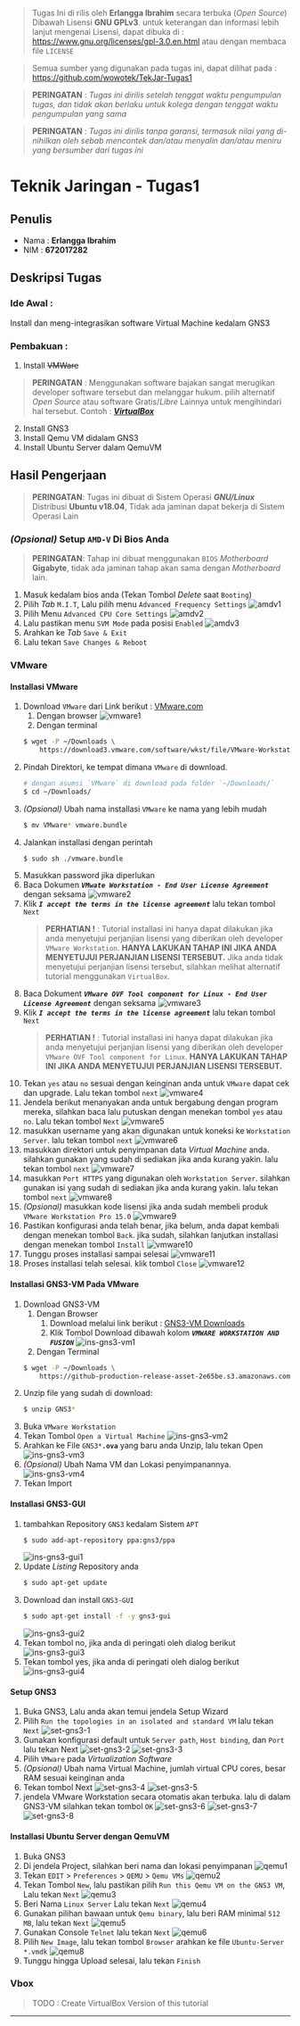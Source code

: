 > Tugas Ini di rilis oleh  **Erlangga Ibrahim** secara terbuka (*Open Source*)
> Dibawah Lisensi **GNU GPLv3**. untuk keterangan dan informasi lebih lanjut mengenai
> Lisensi, dapat dibuka di : https://www.gnu.org/licenses/gpl-3.0.en.html
> atau dengan membaca file `LICENSE`

> Semua sumber yang digunakan pada tugas ini, dapat dilihat pada :
> https://github.com/wowotek/TekJar-Tugas1

> **PERINGATAN** : *Tugas ini dirilis setelah tenggat waktu pengumpulan tugas, dan tidak akan berlaku untuk kolega dengan tenggat waktu pengumpulan yang sama*

> **PERINGATAN** : *Tugas ini dirilis tanpa garansi, termasuk nilai yang di-nihilkan oleh sebab mencontek dan/atau menyalin dan/atau meniru yang bersumber dari tugas ini*
# Teknik Jaringan - Tugas1
## Penulis
* Nama : **Erlangga Ibrahim**
* NIM : **672017282**
## Deskripsi Tugas

### Ide Awal : 
Install dan meng-integrasikan software Virtual Machine kedalam GNS3
### Pembakuan :
1. Install ~~VMWare~~
> **PERINGATAN** : Menggunakan software bajakan sangat merugikan developer software tersebut
> dan melanggar hukum. pilih alternatif *Open Source* atau software Gratis/*Libre* Lainnya untuk mengihindari hal tersebut. Contoh : [**_VirtualBox_**](https://www.virtualbox.org/wiki/Downloads)
2. Install GNS3
3. Install Qemu VM didalam GNS3
4. Install Ubuntu Server dalam QemuVM

## Hasil Pengerjaan
> **PERINGATAN**: Tugas ini dibuat di Sistem Operasi **_GNU/Linux_** Distribusi **Ubuntu v18.04**, Tidak ada jaminan dapat bekerja di Sistem Operasi Lain

### _(Opsional)_ Setup `AMD-V` Di Bios Anda
> **PERINGATAN**: Tahap ini dibuat menggunakan `BIOS` _Motherboard_ **Gigabyte**, tidak ada jaminan tahap akan sama dengan _Motherboard_ lain.
1. Masuk kedalam bios anda (Tekan Tombol _Delete_ saat `Booting`)
2. Pilih _Tab_ `M.I.T`, Lalu pilih menu `Advanced Frequency Settings`
    ![amdv1]
3. Pilih Menu `Advanced CPU Core Settings`
    ![amdv2]
4. Lalu pastikan menu `SVM Mode` pada posisi `Enabled`
    ![amdv3]
5. Arahkan ke _Tab_ `Save & Exit`
6. Lalu tekan `Save Changes & Reboot`

### VMware
#### Installasi VMware
1. Download `VMware` dari Link berikut : [VMware.com](https://www.vmware.com/products/workstation-pro/workstation-pro-evaluation.html)
    1. Dengan browser
        ![vmware1]
    2. Dengan terminal
    ```bash
    $ wget -P ~/Downloads \
        https://download3.vmware.com/software/wkst/file/VMware-Workstation-Full-15.1.0-13591040.x86_64.bundle
    ```
2. Pindah Direktori, ke tempat dimana `VMware` di download.
    ```bash
    # dengan asumsi `VMware` di download pada folder `~/Downloads/`
    $ cd ~/Downloads/
    ```
3. _(Opsional)_ Ubah nama installasi `VMware` ke nama yang lebih mudah
    ```bash
    $ mv VMware* vmware.bundle
    ```
4. Jalankan installasi dengan perintah
    ```bash
    $ sudo sh ./vmware.bundle
    ```
5. Masukkan password jika diperlukan
6. Baca Dokumen **_`VMwate Workstation - End User License Agreement`_** dengan seksama
    ![vmware2]
7. Klik **_`I accept the terms in the license agreement`_** lalu tekan tombol `Next`
    > **PERHATIAN !** : Tutorial installasi ini hanya dapat dilakukan jika anda menyetujui perjanjian lisensi yang diberikan oleh developer `VMware Workstation`. **HANYA LAKUKAN TAHAP INI JIKA ANDA MENYETUJUI PERJANJIAN LISENSI TERSEBUT.** Jika anda tidak menyetujui perjanjian lisensi tersebut, silahkan melihat alternatif tutorial menggunakan `VirtualBox`.
8. Baca Dokument **_`VMware OVF Tool component for Linux - End User License Agreement`_** dengan seksama
    ![vmware3]
9. Klik **_`I accept the terms in the license agreement`_** lalu tekan tombol `Next`
    > **PERHATIAN !** : Tutorial installasi ini hanya dapat dilakukan jika anda menyetujui perjanjian lisensi yang diberikan oleh developer `VMware OVF Tool component for Linux`. **HANYA LAKUKAN TAHAP INI JIKA ANDA MENYETUJUI PERJANJIAN LISENSI TERSEBUT.**
10. Tekan `yes` atau `no` sesuai dengan keinginan anda untuk `VMware` dapat cek dan upgrade. Lalu tekan tombol `next`
    ![vmware4]
11. Jendela berikut menanyakan anda untuk bergabung dengan program mereka, silahkan baca lalu putuskan dengan menekan tombol `yes` atau `no`. Lalu tekan tombol `Next`
    ![vmware5]
12. masukkan username yang akan digunakan untuk koneksi ke `Workstation Server`. lalu tekan tombol `next`
    ![vmware6]
13. masukkan direktori untuk penyimpanan data _Virtual Machine_ anda. silahkan gunakan yang sudah di sediakan jika anda kurang yakin. lalu tekan tombol `next`
    ![vmware7]
14. masukkan `Port HTTPS` yang digunakan oleh `Workstation Server`. silahkan gunakan isi yang sudah di sediakan jika anda kurang yakin. lalu tekan tombol `next`
    ![vmware8]
15. _(Opsional)_ masukkan kode lisensi jika anda sudah membeli produk `VMware Workstation Pro 15.0`
    ![vmware9]
16. Pastikan konfigurasi anda telah benar, jika belum, anda dapat kembali dengan menekan tombol `Back`. jika sudah, silahkan lanjutkan installasi dengan menekan tombol `Install`
    ![vmware10]
17. Tunggu proses installasi sampai selesai
    ![vmware11]
18. Proses installasi telah selesai. klik tombol `Close`
    ![vmware12]

#### Installasi GNS3-VM Pada VMware
1. Download GNS3-VM 
    1. Dengan Browser
        1. Download melalui link berikut : [GNS3-VM Downloads](https://www.gns3.com/software/download-vm)
        2. Klik Tombol Download dibawah kolom **_`VMWARE WORKSTATION AND FUSION`_**
        ![ins-gns3-vm1]
    2. Dengan Terminal
    ```bash
    $ wget -P ~/Downloads \
        https://github-production-release-asset-2e65be.s3.amazonaws.com/13111393/ac245300-7896-11e9-85a0-7f143b48505a?X-Amz-Algorithm=AWS4-HMAC-SHA256&X-Amz-Credential=AKIAIWNJYAX4CSVEH53A%2F20190518%2Fus-east-1%2Fs3%2Faws4_request&X-Amz-Date=20190518T132535Z&X-Amz-Expires=300&X-Amz-Signature=3f02041c5abc0e2fa7d9d98e6d0e6d50dcf082d177f0dff1093c16f57e240939&X-Amz-SignedHeaders=host&actor_id=25195739&response-content-disposition=attachment%3B%20filename%3DGNS3.VM.VMware.Workstation.2.1.17.zip&response-content-type=application%2Foctet-stream
    ```
2. Unzip file yang sudah di download:
    ```bash
    $ unzip GNS3*
    ```
3. Buka `VMware Workstation`
4. Tekan Tombol `Open a Virtual Machine`
    ![ins-gns3-vm2]
5. Arahkan ke File `GNS3*`**`.ova`** yang baru anda Unzip, lalu tekan Open
    ![ins-gns3-vm3]
6. _(Opsional)_ Ubah Nama VM dan Lokasi penyimpanannya.
    ![ins-gns3-vm4]
7. Tekan Import

#### Installasi GNS3-GUI
1. tambahkan Repository `GNS3` kedalam Sistem `APT`
    ```bash
    $ sudo add-apt-repository ppa:gns3/ppa
    ```
    ![ins-gns3-gui1]
2. Update _Listing_ Repository anda
    ```bash
    $ sudo apt-get update
    ```
3. Download dan install `GNS3-GUI`
    ```bash
    $ sudo apt-get install -f -y gns3-gui
    ```
    ![ins-gns3-gui2]
4. Tekan tombol no, jika anda di peringati oleh dialog berikut
    ![ins-gns3-gui3]
5. Tekan tombol yes, jika anda di peringati oleh dialog berikut
    ![ins-gns3-gui4]

#### Setup GNS3
1. Buka GNS3, Lalu anda akan temui jendela Setup Wizard
2. Pilih `Run the topologies in an isolated and standard VM` lalu tekan `Next`
    ![set-gns3-1]
3. Gunakan konfigurasi default untuk `Server path`, `Host binding`, dan `Port` lalu tekan Next
    ![set-gns3-2]
    ![set-gns3-3]
4. Pilih `VMware` pada _Virtualization Software_
5. _(Opsional)_ Ubah nama Virtual Machine, jumlah virtual CPU cores, besar RAM sesuai keinginan anda
6. Tekan tombol Next
    ![set-gns3-4]
    ![set-gns3-5]
7. jendela VMware Workstation secara otomatis akan terbuka. lalu di dalam GNS3-VM silahkan tekan tombol `OK`
    ![set-gns3-6]
    ![set-gns3-7]
    ![set-gns3-8]

#### Installasi Ubuntu Server dengan QemuVM
1. Buka GNS3
2. Di jendela Project, silahkan beri nama dan lokasi penyimpanan
    ![qemu1]
3. Tekan `EDIT` > `Preferences` > `QEMU` > `Qemu VMs`
    ![qemu2]
4. Tekan Tombol `New`, lalu pastikan pilih `Run this Qemu VM on the GNS3 VM`, Lalu tekan `Next`
    ![qemu3]
5. Beri Nama `Linux Server` Lalu tekan `Next`
    ![qemu4]
6. Gunakan pilihan bawaan untuk `Qemu binary`, lalu beri RAM minimal `512 MB`, lalu tekan `Next`
    ![qemu5]
7. Gunakan Console `Telnet` lalu tekan `Next`
    ![qemu6]
8. Pilih `New Image`, lalu tekan tombol `Browser` arahkan ke file `Ubuntu-Server` `*.vmdk`
    ![qemu8]
9. Tunggu hingga Upload selesai, lalu tekan `Finish`


### Vbox
> TODO : Create VirtualBox Version of this tutorial
---

[amdv1]: img/AMD_V/1.jpeg
[amdv2]: img/AMD_V/2.jpeg
[amdv3]: img/AMD_V/3.jpeg

[vmware1]: img/vm/vmware/1.png
[vmware2]: img/vm/vmware/2.png
[vmware3]: img/vm/vmware/3.png
[vmware4]: img/vm/vmware/4.png
[vmware5]: img/vm/vmware/5.png
[vmware6]: img/vm/vmware/6.png
[vmware7]: img/vm/vmware/7.png
[vmware8]: img/vm/vmware/8.png
[vmware9]: img/vm/vmware/9.png
[vmware10]: img/vm/vmware/10.png
[vmware11]: img/vm/vmware/11.png
[vmware12]: img/vm/vmware/12.png

[ins-gns3-vm1]: img/gns3/vmware/instalasi/1.png
[ins-gns3-vm2]: img/gns3/vmware/instalasi/2.png
[ins-gns3-vm3]: img/gns3/vmware/instalasi/3.png
[ins-gns3-vm4]: img/gns3/vmware/instalasi/4.png

[ins-gns3-gui1]: img/gns3/gui/1.png
[ins-gns3-gui2]: img/gns3/gui/2.png
[ins-gns3-gui3]: img/gns3/gui/3.png
[ins-gns3-gui4]: img/gns3/gui/4.png

[set-gns3-1]: img/gns3/vmware/setup/1.png
[set-gns3-2]: img/gns3/vmware/setup/2.png
[set-gns3-3]: img/gns3/vmware/setup/3.png
[set-gns3-4]: img/gns3/vmware/setup/4.png
[set-gns3-5]: img/gns3/vmware/setup/5.png
[set-gns3-6]: img/gns3/vmware/setup/6.png
[set-gns3-7]: img/gns3/vmware/setup/7.png
[set-gns3-8]: img/gns3/vmware/setup/8.png

[qemu1]: img/qemu/1.png
[qemu2]: img/qemu/2.png
[qemu3]: img/qemu/3.png
[qemu4]: img/qemu/4.png
[qemu5]: img/qemu/5.png
[qemu6]: img/qemu/6.png
[qemu7]: img/qemu/7.png
[qemu8]: img/qemu/8.png
